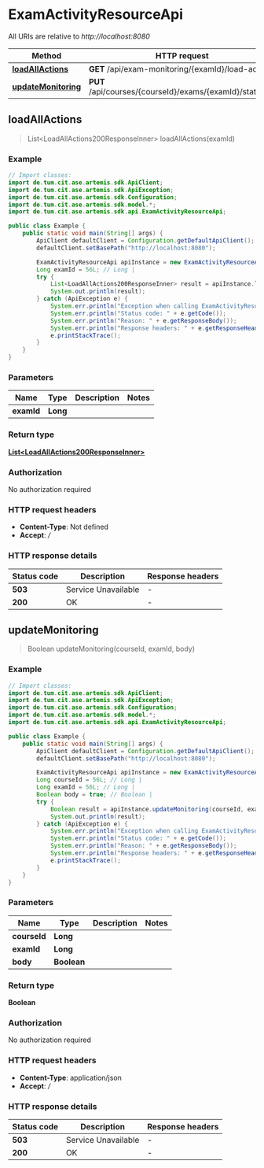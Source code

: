 # ExamActivityResourceApi

All URIs are relative to *http://localhost:8080*

| Method | HTTP request | Description |
|------------- | ------------- | -------------|
| [**loadAllActions**](ExamActivityResourceApi.md#loadAllActions) | **GET** /api/exam-monitoring/{examId}/load-actions |  |
| [**updateMonitoring**](ExamActivityResourceApi.md#updateMonitoring) | **PUT** /api/courses/{courseId}/exams/{examId}/statistics |  |



## loadAllActions

> List&lt;LoadAllActions200ResponseInner&gt; loadAllActions(examId)



### Example

```java
// Import classes:
import de.tum.cit.ase.artemis.sdk.ApiClient;
import de.tum.cit.ase.artemis.sdk.ApiException;
import de.tum.cit.ase.artemis.sdk.Configuration;
import de.tum.cit.ase.artemis.sdk.model.*;
import de.tum.cit.ase.artemis.sdk.api.ExamActivityResourceApi;

public class Example {
    public static void main(String[] args) {
        ApiClient defaultClient = Configuration.getDefaultApiClient();
        defaultClient.setBasePath("http://localhost:8080");

        ExamActivityResourceApi apiInstance = new ExamActivityResourceApi(defaultClient);
        Long examId = 56L; // Long | 
        try {
            List<LoadAllActions200ResponseInner> result = apiInstance.loadAllActions(examId);
            System.out.println(result);
        } catch (ApiException e) {
            System.err.println("Exception when calling ExamActivityResourceApi#loadAllActions");
            System.err.println("Status code: " + e.getCode());
            System.err.println("Reason: " + e.getResponseBody());
            System.err.println("Response headers: " + e.getResponseHeaders());
            e.printStackTrace();
        }
    }
}
```

### Parameters


| Name | Type | Description  | Notes |
|------------- | ------------- | ------------- | -------------|
| **examId** | **Long**|  | |

### Return type

[**List&lt;LoadAllActions200ResponseInner&gt;**](LoadAllActions200ResponseInner.md)

### Authorization

No authorization required

### HTTP request headers

- **Content-Type**: Not defined
- **Accept**: */*

### HTTP response details
| Status code | Description | Response headers |
|-------------|-------------|------------------|
| **503** | Service Unavailable |  -  |
| **200** | OK |  -  |


## updateMonitoring

> Boolean updateMonitoring(courseId, examId, body)



### Example

```java
// Import classes:
import de.tum.cit.ase.artemis.sdk.ApiClient;
import de.tum.cit.ase.artemis.sdk.ApiException;
import de.tum.cit.ase.artemis.sdk.Configuration;
import de.tum.cit.ase.artemis.sdk.model.*;
import de.tum.cit.ase.artemis.sdk.api.ExamActivityResourceApi;

public class Example {
    public static void main(String[] args) {
        ApiClient defaultClient = Configuration.getDefaultApiClient();
        defaultClient.setBasePath("http://localhost:8080");

        ExamActivityResourceApi apiInstance = new ExamActivityResourceApi(defaultClient);
        Long courseId = 56L; // Long | 
        Long examId = 56L; // Long | 
        Boolean body = true; // Boolean | 
        try {
            Boolean result = apiInstance.updateMonitoring(courseId, examId, body);
            System.out.println(result);
        } catch (ApiException e) {
            System.err.println("Exception when calling ExamActivityResourceApi#updateMonitoring");
            System.err.println("Status code: " + e.getCode());
            System.err.println("Reason: " + e.getResponseBody());
            System.err.println("Response headers: " + e.getResponseHeaders());
            e.printStackTrace();
        }
    }
}
```

### Parameters


| Name | Type | Description  | Notes |
|------------- | ------------- | ------------- | -------------|
| **courseId** | **Long**|  | |
| **examId** | **Long**|  | |
| **body** | **Boolean**|  | |

### Return type

**Boolean**

### Authorization

No authorization required

### HTTP request headers

- **Content-Type**: application/json
- **Accept**: */*

### HTTP response details
| Status code | Description | Response headers |
|-------------|-------------|------------------|
| **503** | Service Unavailable |  -  |
| **200** | OK |  -  |

